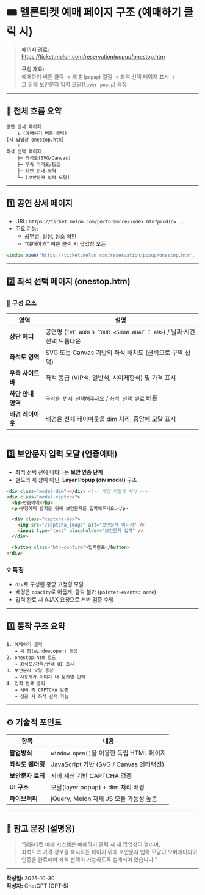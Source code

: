 # 🎟️ 멜론티켓 예매 페이지 구조 (예매하기 클릭 시)

> **페이지 경로:**  
> https://ticket.melon.com/reservation/popup/onestop.htm  
>  
> **구성 개요:**  
> 예매하기 버튼 클릭 → 새 창(`popup`) 열림 → 좌석 선택 페이지 표시 →  
> 그 위에 보안문자 입력 모달(`layer popup`) 등장

---

## 🧱 전체 흐름 요약

```
공연 상세 페이지
    ↓ (예매하기 버튼 클릭)
[새 팝업창 onestop.htm]
    ↓
좌석 선택 페이지
    ├─ 좌석도(SVG/Canvas)
    ├─ 우측 가격표/등급
    ├─ 하단 안내 영역
    └─ [보안문자 입력 모달]
```

---

## 1️⃣ 공연 상세 페이지

- URL: `https://ticket.melon.com/performance/index.htm?prodId=...`
- 주요 기능:
  - 공연명, 일정, 장소 확인
  - "예매하기" 버튼 클릭 시 팝업창 오픈

```js
window.open('https://ticket.melon.com/reservation/popup/onestop.htm', '_blank', 'width=1200,height=800');
```

---

## 2️⃣ 좌석 선택 페이지 (onestop.htm)

### 🧩 구성 요소

| 영역 | 설명 |
|------|------|
| **상단 헤더** | 공연명 (`IVE WORLD TOUR <SHOW WHAT I AM>`) / 날짜·시간 선택 드롭다운 |
| **좌석도 영역** | SVG 또는 Canvas 기반의 좌석 배치도 (클릭으로 구역 선택) |
| **우측 사이드바** | 좌석 등급 (VIP석, 일반석, 시야제한석) 및 가격 표시 |
| **하단 안내 영역** | `구역을 먼저 선택해주세요` / `좌석 선택 완료` 버튼 |
| **배경 레이아웃** | 배경은 전체 레이아웃을 dim 처리, 중앙에 모달 표시 |

---

## 3️⃣ 보안문자 입력 모달 (인증예매)

- 좌석 선택 전에 나타나는 **보안 인증 단계**
- 별도의 새 창이 아닌, **Layer Popup (div modal)** 구조

```html
<div class="modal-dim"></div> <!-- 배경 어둡게 처리 -->
<div class="modal-captcha">
  <h3>인증예매</h3>
  <p>부정예매 방지를 위해 보안문자를 입력해주세요.</p>

  <div class="captcha-box">
    <img src="/captcha_image" alt="보안문자 이미지" />
    <input type="text" placeholder="보안문자 입력" />
  </div>

  <button class="btn-confirm">입력완료</button>
</div>
```

### 💡 특징
- `div`로 구성된 중앙 고정형 모달
- 배경은 `opacity`로 어둡게, 클릭 불가 (`pointer-events: none`)
- 입력 완료 시 AJAX 요청으로 서버 검증 수행

---

## 4️⃣ 동작 구조 요약

```
1. 예매하기 클릭
   → 새 창(window.open) 생성
2. onestop.htm 로드
   → 좌석도/가격/안내 UI 표시
3. 보안문자 모달 등장
   → 사용자가 이미지 내 문자열 입력
4. 입력 완료 클릭
   → 서버 측 CAPTCHA 검증
   → 성공 시 좌석 선택 가능
```

---

## ⚙️ 기술적 포인트

| 항목 | 내용 |
|------|------|
| **팝업방식** | `window.open()`을 이용한 독립 HTML 페이지 |
| **좌석도 렌더링** | JavaScript 기반 (SVG / Canvas 인터랙션) |
| **보안문자 로직** | 서버 세션 기반 CAPTCHA 검증 |
| **UI 구조** | 모달(layer popup) + dim 처리 배경 |
| **라이브러리** | jQuery, Melon 자체 JS 모듈 가능성 높음 |

---

## 📄 참고 문장 (설명용)

> “멜론티켓 예매 시스템은 예매하기 클릭 시 새 팝업창이 열리며,  
> 좌석도와 가격 정보를 표시하는 페이지 위에 보안문자 입력 모달이 오버레이되어  
> 인증을 완료해야 좌석 선택이 가능하도록 설계되어 있습니다.”

---

**작성일:** 2025-10-30  
**작성자:** ChatGPT (GPT-5)
